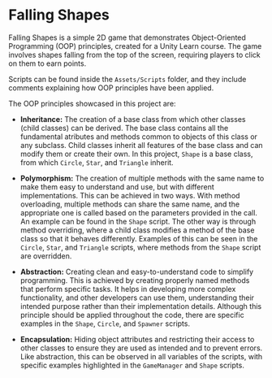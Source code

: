 # Falling Shapes

Falling Shapes is a simple 2D game that demonstrates Object-Oriented Programming (OOP) principles, created for a Unity Learn course. The game involves shapes falling from the top of the screen, requiring players to click on them to earn points.

Scripts can be found inside the `Assets/Scripts` folder, and they include comments explaining how OOP principles have been applied.

The OOP principles showcased in this project are:

* **Inheritance:** The creation of a base class from which other classes (child classes) can be derived. The base class contains all the fundamental atributes and methods common to objects of this class or any subclass. Child classes inherit all features of the base class and can modify them or create their own. In this project, `Shape` is a base class, from which `Circle`, `Star`, and `Triangle` inherit.

* **Polymorphism:** The creation of multiple methods with the same name to make them easy to understand and use, but with different implementations. This can be achieved in two ways. With method overloading, multiple methods can share the same name, and the appropriate one is called based on the parameters provided in the call. An example can be found in the `Shape` script. The other way is through method overriding, where a child class modifies a method of the base class so that it behaves differently. Examples of this can be seen in the `Circle`, `Star`, and `Triangle` scripts, where methods from the `Shape` script are overridden.

* **Abstraction:** Creating clean and easy-to-understand code to simplify programming. This is achieved by creating properly named methods that perform specific tasks. It helps in developing more complex functionality, and other developers can use them, understanding their intended purpose rather than their implementation details. Although this principle should be applied throughout the code, there are specific examples in the `Shape`, `Circle`, and `Spawner` scripts.

* **Encapsulation:** Hiding object attributes and restricting their access to other classes to ensure they are used as intended and to prevent errors. Like abstraction, this can be observed in all variables of the scripts, with specific examples highlighted in the `GameManager` and `Shape` scripts.